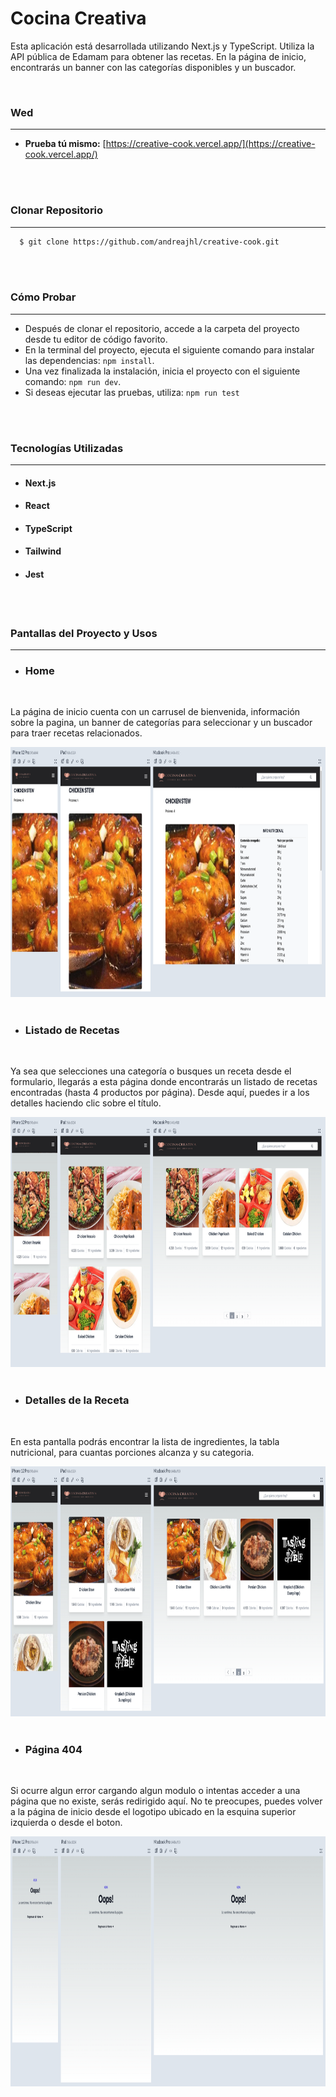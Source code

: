
# Cocina Creativa

  Esta aplicación está desarrollada utilizando Next.js y TypeScript. Utiliza la API pública de Edamam para obtener las recetas. En la página de inicio, encontrarás un banner con las categorías disponibles y un buscador.
 
<br>

### Wed
<hr>

- **Prueba tú mismo:** [https://creative-cook.vercel.app/](https://creative-cook.vercel.app/)
<br>

<br>

### Clonar Repositorio
<hr>

```bash
  $ git clone https://github.com/andreajhl/creative-cook.git
```
<br>
<br>

### Cómo Probar
<hr>

* Después de clonar el repositorio, accede a la carpeta del proyecto desde tu editor de código favorito.
* En la terminal del proyecto, ejecuta el siguiente comando para instalar las dependencias: ```npm install```.
* Una vez finalizada la instalación, inicia el proyecto con el siguiente comando: ```npm run dev```.
* Si deseas ejecutar las pruebas, utiliza: ```npm run test```
<br>
<br>

### Tecnologías Utilizadas
<hr>

* #### Next.js
* #### React
* #### TypeScript
* #### Tailwind
* #### Jest
<br>
<br>

### Pantallas del Proyecto y Usos
<hr>

* ### Home
<br>

  La página de inicio cuenta con un carrusel de bienvenida, información sobre la pagina, un banner de categorías para seleccionar y un buscador para traer recetas relacionados.
<br>


<img src="public/images/readme/home.png" width="800" height="400" />
<br>
<br>


* ### Listado de Recetas
<br>

  Ya sea que selecciones una categoría o busques un receta desde el formulario, llegarás a esta página donde encontrarás un listado de recetas encontradas (hasta 4 productos por página). Desde aquí, puedes ir a los detalles haciendo clic sobre el título.
<br>

<img src="public/images/readme/recipe-list.png" width="800" height="400" />
<br>
<br>

* ### Detalles de la Receta
<br>

  En esta pantalla podrás encontrar la lista de ingredientes, la tabla nutricional, para cuantas porciones alcanza y su categoria.
<br>

<img src="public/images/readme/recipe-detail.png" width="800" height="400" />
<br>
<br>

* ### Página 404
<br>

  Si ocurre algun error cargando algun modulo o intentas acceder a una página que no existe, serás redirigido aquí. No te preocupes, puedes volver a la página de inicio desde el logotipo ubicado en la esquina superior izquierda o desde el boton.
<br>

<img src="public/images/readme/not-found.png" width="800" height="400" />
<br>
<br>
